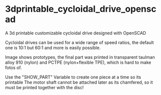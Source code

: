 # 3dprintable_cycloidal_drive_openscad
 A 3d printable customizable cycloidal drive designed with OpenSCAD

Cycloidal drives can be used for a wide range of speed ratios, the default one is 10:1 but 60:1 and more is easily possible.

Image shows prototypes, the final part was printed in transparent taulman alloy 910 (nylon) and PCTPE (nylon+flexible TPE), which is hard to make fotos of.

Use the "SHOW_PART" Variable to create one piece at a time so its printable
The motor shaft cannot be attached later as its chamfered, so it must be printed together with the disc!